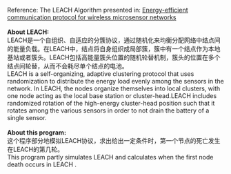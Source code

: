 Reference: The LEACH Algorithm presented in: [Energy-efficient communication protocol for wireless microsensor networks](http://ieeexplore.ieee.org/abstract/document/926982/)<br>
<br>
**About LEACH:**<br>
LEACH是一个自组织、自适应的分簇协议，通过随机化来均衡分配网络中结点间的能量负载。在LEACH中，结点将自身组织成局部簇，簇中有一个结点作为本地基站或者簇头。LEACH包括高能量簇头位置的随机轮替机制，簇头的位置在多个结点间轮替，从而不会耗尽单个结点的电池。<br>
LEACH is a self-organizing, adaptive clustering protocol that uses randomization to distribute the energy load evenly among the sensors in the network. In LEACH, the nodes organize themselves into local clusters, with one node acting as the local base station or cluster-head.LEACH includes randomized rotation of the high-energy cluster-head position such that it rotates among the various sensors in order to not drain the battery of a single sensor.<br>
<br>
**About this program:**<br>
这个程序部分地模拟LEACH协议，求出给出一定条件时，第一个节点的死亡发生在LEACH的第几轮。<br>
This program partly simulates LEACH and calculates when the first node death occurs in LEACH .<br>

